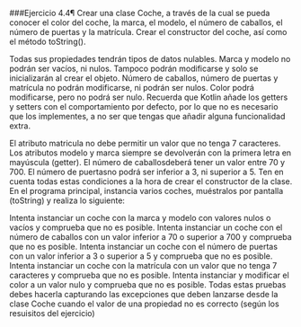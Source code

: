 ###Ejercicio 4.4¶
Crear una clase Coche, a través de la cual se pueda conocer el color del coche, la marca, el modelo, el número de caballos, el número de puertas y la matrícula. Crear el constructor del coche, así como el método toString().

Todas sus propiedades tendrán tipos de datos nulables.
Marca y modelo no podrán ser vacíos, ni nulos. Tampoco podrán modificarse y solo se inicializarán al crear el objeto.
Número de caballos, número de puertas y matrícula no podrán modificarse, ni podrán ser nulos.
Color podrá modificarse, pero no podrá ser nulo.
Recuerda que Kotlin añade los getters y setters con el comportamiento por defecto, por lo que no es necesario que los implementes, a no ser que tengas que añadir alguna funcionalidad extra.

El atributo matricula no debe permitir un valor que no tenga 7 caracteres.
Los atributos modelo y marca siempre se devolverán con la primera letra en mayúscula (getter).
El número de caballosdeberá tener un valor entre 70 y 700.
El número de puertasno podrá ser inferior a 3, ni superior a 5.
Ten en cuenta todas estas condiciones a la hora de crear el constructor de la clase.
En el programa principal, instancia varios coches, muéstralos por pantalla (toString) y realiza lo siguiente:

Intenta instanciar un coche con la marca y modelo con valores nulos o vacíos y comprueba que no es posible.
Intenta instanciar un coche con el número de caballos con un valor inferior a 70 o superior a 700 y comprueba que no es posible.
Intenta instanciar un coche con el número de puertas con un valor inferior a 3 o superior a 5 y comprueba que no es posible.
Intenta instanciar un coche con la matrícula con un valor que no tenga 7 caracteres y comprueba que no es posible.
Intenta instanciar y modificar el color a un valor nulo y comprueba que no es posible.
Todas estas pruebas debes hacerla capturando las excepciones que deben lanzarse desde la clase Coche cuando el valor de una propiedad no es correcto (según los resuisitos del ejercicio)
